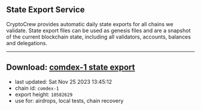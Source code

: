 ## State Export Service
CryptoCrew provides automatic daily state exports for all chains we validate. State export files can be used as genesis files and are a snapshot of the current blockchain state, including all validators, accounts, balances and delegations.

---
**Download: [comdex-1 state export](https://dl.ccvalidators.com/SERVICE/comdex/comdex-1_export_10582629.json)**
---

- last updated: Sat Nov 25 2023 13:45:12
- chain id: `comdex-1`
- export height: `10582629`
- use for: airdrops, local tests, chain recovery
